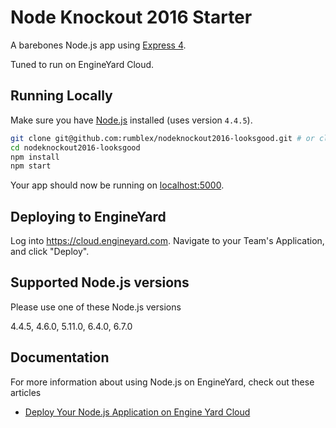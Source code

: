 # Node Knockout 2016 Starter

A barebones Node.js app using [Express 4](http://expressjs.com/).

Tuned to run on EngineYard Cloud.

## Running Locally

Make sure you have [Node.js](http://nodejs.org/) installed (uses version `4.4.5`).

```sh
git clone git@github.com:rumblex/nodeknockout2016-looksgood.git # or clone your own fork
cd nodeknockout2016-looksgood
npm install
npm start
```

Your app should now be running on [localhost:5000](http://localhost:5000/).

## Deploying to EngineYard

Log into <https://cloud.engineyard.com>. Navigate to your Team's Application, and click "Deploy".


## Supported Node.js versions

Please use one of these Node.js versions

4.4.5, 4.6.0, 5.11.0, 6.4.0, 6.7.0

## Documentation

For more information about using Node.js on EngineYard, check out these articles

- [Deploy Your Node.js Application on Engine Yard Cloud](https://support.cloud.engineyard.com/hc/en-us/articles/205411878-Deploy-Your-Node-js-Application-on-Engine-Yard-Cloud)

